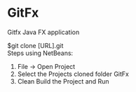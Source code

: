 GitFx
=====

Gitfx Java FX application

$git clone [URL].git</br>
Steps using NetBeans:</br>
1) File -> Open Project</br>
2) Select the Projects cloned folder GitFx</br>
3) Clean Build the Project and Run</br>



